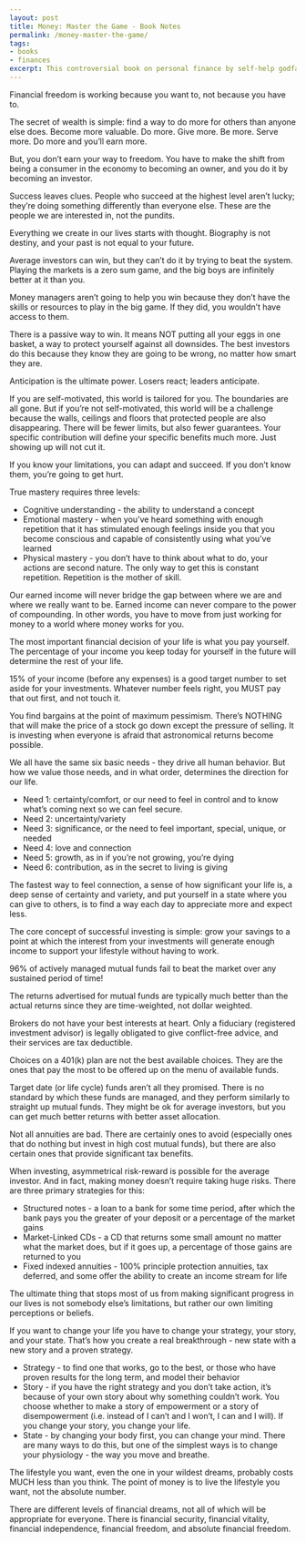 ```yaml
---
layout: post
title: Money: Master the Game - Book Notes
permalink: /money-master-the-game/
tags:
- books
- finances
excerpt: This controversial book on personal finance by self-help godfather Tony Robbins follows a similar template as his other material: crazy promises, followed by good information, all completely dependent on what you actually do with it. I don't consider myself any sort of expert with money, but I consider myself financially fluent and there were some good insights here. The best part about this book is Robbins convincing you in his trademark style to start saving NOW, and if it gets anyone to do that, the price of this book is well worth it.
---
```


Financial freedom is working because you want to, not because you have to.

The secret of wealth is simple: find a way to do more for others than anyone else does. Become more valuable. Do more. Give more. Be more. Serve more. Do more and you’ll earn more.

But, you don’t earn your way to freedom. You have to make the shift from being a consumer in the economy to becoming an owner, and you do it by becoming an investor.

Success leaves clues. People who succeed at the highest level aren’t lucky; they’re doing something differently than everyone else. These are the people we are interested in, not the pundits.

Everything we create in our lives starts with thought. Biography is not destiny, and your past is not equal to your future.

Average investors can win, but they can’t do it by trying to beat the system. Playing the markets is a zero sum game, and the big boys are infinitely better at it than you.

Money managers aren’t going to help you win because they don’t have the skills or resources to play in the big game. If they did, you wouldn’t have access to them.

There is a passive way to win. It means NOT putting all your eggs in one basket, a way to protect yourself against all downsides. The best investors do this because they know they are going to be wrong, no matter how smart they are.

Anticipation is the ultimate power. Losers react; leaders anticipate.

If you are self-motivated, this world is tailored for you. The boundaries are all gone. But if you’re not self-motivated, this world will be a challenge because the walls, ceilings and floors that protected people are also disappearing. There will be fewer limits, but also fewer guarantees. Your specific contribution will define your specific benefits much more. Just showing up will not cut it.

If you know your limitations, you can adapt and succeed. If you don’t know them, you’re going to get hurt.

True mastery requires three levels:

- Cognitive understanding - the ability to understand a concept
- Emotional mastery - when you’ve heard something with enough repetition that it has stimulated enough feelings inside you that you become conscious and capable of consistently using what you’ve learned
- Physical mastery - you don’t have to think about what to do, your actions are second nature. The only way to get this is constant repetition. Repetition is the mother of skill.

Our earned income will never bridge the gap between where we are and where we really want to be. Earned income can never compare to the power of compounding. In other words, you have to move from just working for money to a world where money works for you.

The most important financial decision of your life is what you pay yourself. The percentage of your income you keep today for yourself in the future will determine the rest of your life.

15% of your income (before any expenses) is a good target number to set aside for your investments. Whatever number feels right, you MUST pay that out first, and not touch it.

You find bargains at the point of maximum pessimism. There’s NOTHING that will make the price of a stock go down except the pressure of selling. It is investing when everyone is afraid that astronomical returns become possible.

We all have the same six basic needs - they drive all human behavior. But how we value those needs, and in what order, determines the direction for our life.

- Need 1: certainty/comfort, or our need to feel in control and to know what’s coming next so we can feel secure.
- Need 2: uncertainty/variety
- Need 3: significance, or the need to feel important, special, unique, or needed
- Need 4: love and connection
- Need 5: growth, as in if you’re not growing, you’re dying
- Need 6: contribution, as in the secret to living is giving

The fastest way to feel connection, a sense of how significant your life is, a deep sense of certainty and variety, and put yourself in a state where you can give to others, is to find a way each day to appreciate more and expect less.

The core concept of successful investing is simple: grow your savings to a point at which the interest from your investments will generate enough income to support your lifestyle without having to work.

96% of actively managed mutual funds fail to beat the market over any sustained period of time!

The returns advertised for mutual funds are typically much better than the actual returns since they are time-weighted, not dollar weighted.

Brokers do not have your best interests at heart. Only a fiduciary (registered investment advisor) is legally obligated to give conflict-free advice, and their services are tax deductible.

Choices on a 401(k) plan are not the best available choices. They are the ones that pay the most to be offered up on the menu of available funds.

Target date (or life cycle) funds aren’t all they promised. There is no standard by which these funds are managed, and they perform similarly to straight up mutual funds. They might be ok for average investors, but you can get much better returns with better asset allocation.

Not all annuities are bad. There are certainly ones to avoid (especially ones that do nothing but invest in high cost mutual funds), but there are also certain ones that provide significant tax benefits.

When investing, asymmetrical risk-reward is possible for the average investor. And in fact, making money doesn’t require taking huge risks. There are three primary strategies for this:

- Structured notes - a loan to a bank for some time period, after which the bank pays you the greater of your deposit or a percentage of the market gains
- Market-Linked CDs - a CD that returns some small amount no matter what the market does, but if it goes up, a percentage of those gains are returned to you
- Fixed indexed annuities - 100% principle protection annuities, tax deferred, and some offer the ability to create an income stream for life

The ultimate thing that stops most of us from making significant progress in our lives is not somebody else’s limitations, but rather our own limiting perceptions or beliefs.

If you want to change your life you have to change your strategy, your story, and your state. That’s how you create a real breakthrough - new state with a new story and a proven strategy.

- Strategy - to find one that works, go to the best, or those who have proven results for the long term, and model their behavior
- Story - if you have the right strategy and you don’t take action, it’s because of your own story about why something couldn’t work. You choose whether to make a story of empowerment or a story of disempowerment (i.e. instead of I can’t and I won’t, I can and I will). If you change your story, you change your life.
- State - by changing your body first, you can change your mind. There are many ways to do this, but one of the simplest ways is to change your physiology - the way you move and breathe.

The lifestyle you want, even the one in your wildest dreams, probably costs MUCH less than you think. The point of money is to live the lifestyle you want, not the absolute number.

There are different levels of financial dreams, not all of which will be appropriate for everyone. There is financial security, financial vitality, financial independence, financial freedom, and absolute financial freedom.

